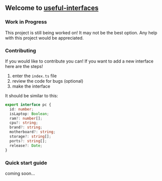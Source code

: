 ## Welcome to [useful-interfaces](https://github.com/soupCodez/useful-interfaces)

### Work in Progress

This project is still being worked on!
It may not be the best option.
Any help with this project would be appreciated.

### Contributing

If you would like to contribute you can!
If you want to add a new interface here are the steps!

1. enter the `index.ts` file
2. review the code for bugs (optional)
3. make the interface

It should be similar to this:

```ts
export interface pc {
  id: number;
  isLaptop: Boolean;
  ram?: number[];
  cpu?: string;
  brand?: string;
  motherboard?: string;
  storage?: string[];
  ports?: string[];
  release?: Date;
}
```

### Quick start guide

coming soon...
